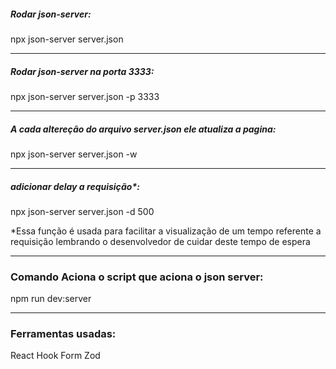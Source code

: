 ##### Rodar json-server:
npx json-server server.json 

---

##### Rodar json-server na porta 3333:
npx json-server server.json -p 3333

---

##### A cada altereção do arquivo server.json ele atualiza a pagina:
npx json-server server.json -w 

---

##### adicionar delay a requisição*:
npx json-server server.json -d 500

*Essa função é usada para facilitar a visualização de um tempo referente a requisição lembrando o desenvolvedor de cuidar deste tempo de espera

---

### Comando Aciona o script que aciona o json server:
npm run dev:server

---

### Ferramentas usadas:
React Hook Form
Zod
